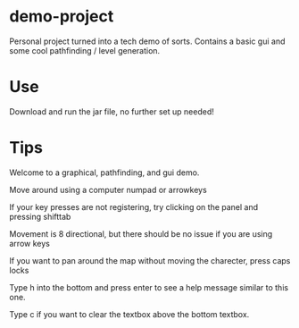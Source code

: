 # demo-project
Personal project turned into a tech demo of sorts. Contains a basic gui and some cool pathfinding / level generation.


# Use
Download and run the jar file, no further set up needed!

# Tips
Welcome to a graphical, pathfinding, and gui demo.

Move around using a computer numpad or arrowkeys

If your key presses are not registering, try clicking on the panel and pressing shifttab

Movement is 8 directional, but there should be no issue if you are using arrow keys

If you want to pan around the map without moving the charecter, press caps locks

Type h into the bottom and press enter to see a help message similar to this one.

Type c if you want to clear the textbox above the bottom textbox.
